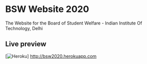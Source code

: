 # BSW Website 2020

The Website for the Board of Student Welfare - Indian Institute Of Technology, Delhi

## Live preview
[![Heroku](http://heroku-badge.herokuapp.com/?app=bsw2020&root=index.php)]
<http://bsw2020.herokuapp.com>
